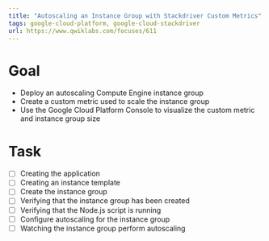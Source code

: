 ```yaml
---
title: "Autoscaling an Instance Group with Stackdriver Custom Metrics"
tags: google-cloud-platform, google-cloud-stackdriver
url: https://www.qwiklabs.com/focuses/611
---
```


# Goal
- Deploy an autoscaling Compute Engine instance group
- Create a custom metric used to scale the instance group
- Use the Google Cloud Platform Console to visualize the custom metric and instance group size

# Task
- [ ] Creating the application
- [ ] Creating an instance template
- [ ] Create the instance group
- [ ] Verifying that the instance group has been created
- [ ] Verifying that the Node.js script is running
- [ ] Configure autoscaling for the instance group
- [ ] Watching the instance group perform autoscaling
